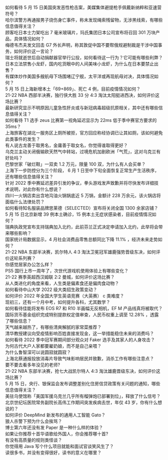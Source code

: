如何看待 5 月 15 日美国突发恶性枪击案，美媒集体避提枪手佩戴新纳粹和亚速营符号？  
哈尔滨警方再通报男子烧伤身亡事件，称未发现绳索残留物，无涉黑线索，有哪些信息值得关注？  
顾客吃日本士力架吃出 7 毫米玻璃片，玛氏集团日本公司宣布将召回 301 万块产品，具体情况如何？  
梅德韦杰夫发文回击 G7 外长声明，称其敦促中国不要帮俄规避制裁是干涉中国事务，如何评价这一言论？  
瑞士将就逝世后自动捐献器官举行公投，如何看待这一行为？它可能有哪些利弊？  
日本立法禁售小龙虾，国内吃货眼中的人间美味小龙虾，为什么在日本要禁止出售？  
有媒体炒作美国多艘航母下场围堵辽宁舰，太平洋或再现航母对决，具体情况如何？  
5 月 15 日上海新增本土「69+869」、死亡 4 例，目前疫情情况如何？  
21-22 NBA 西部半决赛，独行侠大胜 33 分 4:3 淘汰太阳挺进西决，如何评价这场比赛？  
最新研究显示不明原因儿童急性肝炎或与新冠病毒超级抗原相关，其中还有哪些信息值得关注？  
如何看待 T1 选手 zeus 比赛第一视角延迟显示为 22ms 低于季中赛官方要求的 35ms？  
上海旅客在湖北一服务区上厕所被拒，官方回应称经协调已让其如厕，该如何避免此类事件的发生？  
有人说古龙善于取男名，金庸善于取女名，你觉得谁取得更好？  
乌克兰主动关闭俄输欧天然气中转站，过境危机加剧欧洲「气荒」，这对乌克兰有好处吗？  
巴黎世家「破烂鞋」一双卖 1.2 万元，限量 100 双，为什么有人会买单？  
上海下一步防控分为三个阶段， 6 月 1 日至中下旬全面恢复正常生产生活秩序，还有哪些信息值得关注？  
针对 2022 季中赛延迟差异引发的争议，拳头游戏发声致歉并将尽快发布详细技术说明，对此你有什么想说？  
四川一火锅店卖出含地沟油火锅锅底近 5 万锅，金额计 228 万余元，该火锅店将面临什么法律处罚？  
如何看待知名服装品牌思莱德（SELECTED）宣布将关闭全国 1300 余家店铺？  
5 月 15 日北京新增 39 例本土确诊，15 例本土无症状感染者，目前疫情情况如何？  
瑞典执政党宣布支持瑞典加入北约，此前芬兰正式决定申请加入北约，此举将会带来哪些影响？  
国家统计局数据显示，4 月社会消费品零售总额同比下降 11.1% ，经济未来走势如何？  
21-22 NBA 东部半决赛，凯尔特人 4:3 淘汰卫冕冠军雄鹿强势晋级东决，如何评价这轮系列赛？  
你感觉居家办公怎么样？  
PS5 国行上市一周年了，次世代游戏机使用体验上有哪些变化？  
21-22 赛季英超西汉姆联 2:2 曼城，如何评价这场比赛？  
从人类进化的角度来看，人生类是偏素食还是偏肉食动物？  
如何看待中山大学 2022 级大类招生政策变动？  
如何评价 2022 年全国大学生英语竞赛（大英赛） c 类难度？  
现初三，还有一个月中考，如何提升各科，尤其数学？  
如何看待佳能将发布 EOS R7 和 R10 半画幅无反相机，EF M 产品线真将被取代？  
国际货币基金组织完成特别提款权定值审查，人民币权重上调至 12.28% ，透露了哪些信息？  
天气越来越热了，有哪些清爽解腻的家常菜推荐？  
清华教授建议向受疫情影响百姓直接发现金，这一举措能稳住未来的消费吗？  
如何看待 2022 季中冠军赛期间部分观众对 Faker 选手及其家人的人身攻击？  
为何古代大户人家都要雇奶娘，而不是自己亲喂？  
为什么鲁智深可以说圆寂就圆寂？  
上海北蔡通报投放消毒片导致气味影响居民并致歉，消杀工作有哪些注意点？  
要不要去看多年没见的老师?  
21-22 NBA 东部半决赛，抢七大战凯尔特人 4:3 淘汰雄鹿晋级东决，如何评价这场比赛？  
5 月 15 日，央行、银保监会发布调整差别化住房信贷政策有关问题的通知，哪些信息值得关注？  
美驻乌使馆称「美国军援乌克兰几乎所有榴弹炮已部署到位」，释放了什么信号？  
北京世纪坛医院常务副院长高伟工作期间突发疾病去世，年仅 43 岁，你有什么想说的？  
如何评价 DeepMind 新发布的通用人工智能 Gato？  
狼人杀警下预为什么会挨骂？  
博士第六年还没有发 Paper 是一种什么样的体验？  
如果让你推荐十首华语歌给外国人，你会推荐哪十首?  
有没有高质量的规则类怪谈？  
你觉得用 Java 写个什么项目就能和面试官谈笑风生了？  
读很多书，并没有变得很好，读书的意义在哪里？  
